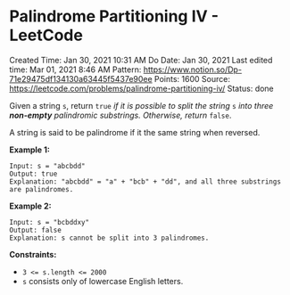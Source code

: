 # Palindrome Partitioning IV - LeetCode

Created Time: Jan 30, 2021 10:31 AM
Do Date: Jan 30, 2021
Last edited time: Mar 01, 2021 8:46 AM
Pattern: https://www.notion.so/Dp-71e29475df134130a63445f5437e90ee
Points: 1600
Source: https://leetcode.com/problems/palindrome-partitioning-iv/
Status: done

Given a string `s`, return `true` *if it is possible to split the string* `s` *into three **non-empty** palindromic substrings. Otherwise, return* `false`.​​​​​

A string is said to be palindrome if it the same string when reversed.

**Example 1:**

```
Input: s = "abcbdd"
Output: true
Explanation: "abcbdd" = "a" + "bcb" + "dd", and all three substrings are palindromes.

```

**Example 2:**

```
Input: s = "bcbddxy"
Output: false
Explanation: s cannot be split into 3 palindromes.

```

**Constraints:**

- `3 <= s.length <= 2000`
- `s`​​​​​​ consists only of lowercase English letters.